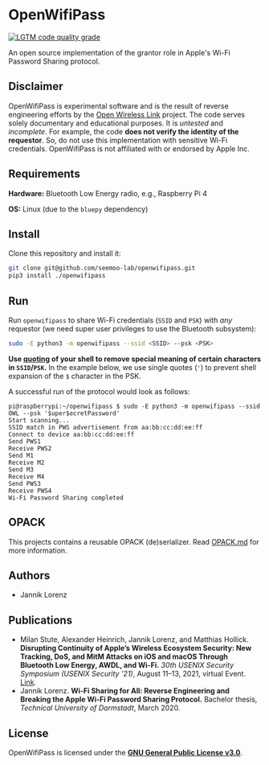 # OpenWifiPass

[![LGTM code quality grade](https://img.shields.io/lgtm/grade/python/github/seemoo-lab/openwifipass?label=code%20quality&logo=lgtm)](https://lgtm.com/projects/g/seemoo-lab/openwifipass/context:python)

An open source implementation of the grantor role in Apple's Wi-Fi Password Sharing protocol.

## Disclaimer

OpenWifiPass is experimental software and is the result of reverse engineering efforts by the [Open Wireless Link](https://owlink.org) project.
The code serves solely documentary and educational purposes. It is *untested* and *incomplete*.
For example, the code **does not verify the identity of the requestor**. So, do not use this implementation with sensitive Wi-Fi credentials.
OpenWifiPass is not affiliated with or endorsed by Apple Inc.

## Requirements

**Hardware:** Bluetooth Low Energy radio, e.g., Raspberry Pi 4

**OS:** Linux (due to the `bluepy` dependency)

## Install

Clone this repository and install it:

```bash
git clone git@github.com/seemoo-lab/openwifipass.git
pip3 install ./openwifipass
```

## Run

Run `openwifipass` to share Wi-Fi credentials (`SSID` and `PSK`) with *any* requestor (we need super user privileges to use the Bluetooth subsystem):

```bash
sudo -E python3 -m openwifipass --ssid <SSID> --psk <PSK>
```

**Use [quoting](https://www.gnu.org/savannah-checkouts/gnu/bash/manual/bash.html#Quoting) of your shell to remove special meaning of certain characters in `SSID`/`PSK`.** In the example below, we use single quotes (`'`) to prevent shell expansion of the `$` character in the PSK.

A successful run of the protocol would look as follows:
```
pi@raspberrypi:~/openwifipass $ sudo -E python3 -m openwifipass --ssid OWL --psk '$uper$ecretPassword'
Start scanning...
SSID match in PWS advertisement from aa:bb:cc:dd:ee:ff
Connect to device aa:bb:cc:dd:ee:ff
Send PWS1
Receive PWS2
Send M1
Receive M2
Send M3
Receive M4
Send PWS3
Receive PWS4
Wi-Fi Password Sharing completed
```

## OPACK

This projects contains a reusable OPACK (de)serializer. Read [OPACK.md](OPACK.md) for more information.

## Authors

* Jannik Lorenz

## Publications

* Milan Stute, Alexander Heinrich, Jannik Lorenz, and Matthias Hollick. **Disrupting Continuity of Apple’s Wireless Ecosystem Security: New Tracking, DoS, and MitM Attacks on iOS and macOS Through Bluetooth Low Energy, AWDL, and Wi-Fi.** *30th USENIX Security Symposium (USENIX Security ’21)*, August 11–13, 2021, virtual Event. [Link](https://www.usenix.org/conference/usenixsecurity21/presentation/stute).
* Jannik Lorenz. **Wi-Fi Sharing for All: Reverse Engineering and Breaking the Apple Wi-Fi Password Sharing Protocol.** Bachelor thesis, *Technical University of Darmstadt*, March 2020.

## License

OpenWifiPass is licensed under the [**GNU General Public License v3.0**](LICENSE).
